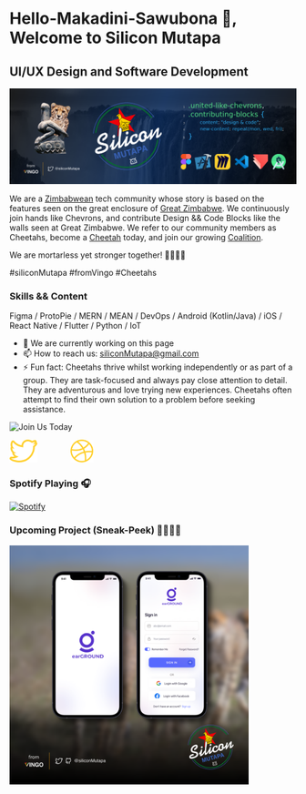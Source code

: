 # Hello-Makadini-Sawubona 👋, Welcome to Silicon Mutapa
## UI/UX Design and Software Development 
![UI/UX Design and Software Development ](https://github.com/siliconMutapa/siliconMutapa/blob/main/GitHubBanner.png)

We are a [<span>Zimbabwean</span>](https://en.wikipedia.org/wiki/Zimbabwe) tech community whose story is based on the features seen on the great enclosure of [<span>Great Zimbabwe</span>](https://education.nationalgeographic.org/resource/great-zimbabwe/). We continuously join hands like Chevrons, and contribute Design && Code Blocks like the walls seen at Great Zimbabwe. We refer to our community members as Cheetahs, become a [<span>Cheetah</span>](https://kids.nationalgeographic.com/animals/mammals/facts/cheetah) today, and join our growing [<span>Coalition</span>](https://www.gviusa.com/blog/fun-facts-about-cheetahs/). 

We are mortarless yet stronger together! 🐆🇿🇼🦾

#siliconMutapa #fromVingo #Cheetahs

### Skills && Content

Figma / ProtoPie / MERN / MEAN / DevOps / Android (Kotlin/Java) / iOS / React Native / Flutter / Python / IoT 

- 🔭 We are currently working on this page 
- 📫 How to reach us: siliconMutapa@gmail.com 
- ⚡ Fun fact: Cheetahs thrive whilst working independently or as part of a group. They are task-focused and always pay close attention to detail. They are adventurous and love trying new experiences. Cheetahs often attempt to find their own solution to a problem before seeking assistance. 

![Join Us Today ](https://github.com/siliconMutapa/siliconMutapa/blob/main/JoinUs.png) 

[<img src='https://github.com/siliconMutapa/siliconMutapa/blob/main/twitter-svgrepo-com.svg' alt='twitter' height='40' style="padding-right:30px">](https://twitter.com/siliconMutapa) &nbsp; &nbsp; &nbsp;  [<img src='https://github.com/siliconMutapa/siliconMutapa/blob/main/dribbble-svgrepo-com.svg' alt='dribbble' height='40'>](https://dribbble.com/siliconMutapa)

### Spotify Playing 🎧

 [![Spotify](https://spotify-now-playing-delta-lac.vercel.app/api/spotify?background_color=0d1117&border_color=ffffff)](https://open.spotify.com/user/31bh7frg45vu22kmdwqdvw3hgyxa)

### Upcoming Project (Sneak-Peek) 🧑‍💻🤖👷

[<img src='https://github.com/siliconMutapa/siliconMutapa/blob/main/EargroundApp.png' alt='Earground-Mobile-App' height='420' title='Earground-Mobile-App'>](https://twitter.com/siliconMutapa/status/1647307138170081280?s=20)
